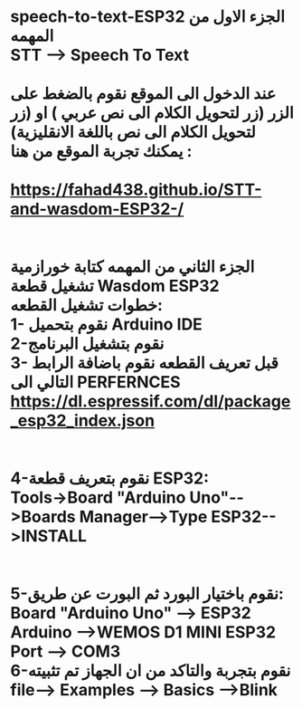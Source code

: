 # speech-to-text-ESP32 الجزء الاول من المهمه <br /> STT -->  Speech To Text <br /> <br /> عند الدخول الى الموقع نقوم بالضغط على الزر (زر لتحويل الكلام الى نص عربي ) او (زر لتحويل الكلام الى نص باللغة الانقليزية) <br /> يمكنك تجربة الموقع من هنا : <br /> <br /> https://fahad438.github.io/STT-and-wasdom-ESP32-/ <br /> <br /> <br /> الجزء الثاني من المهمه كتابة خورازمية تشغيل قطعة Wasdom ESP32 <br /> خطوات تشغيل القطعه: <br /> 1- نقوم بتحميل Arduino IDE <br /> 2-نقوم بتشغيل البرنامج <br /> 3-  قبل تعريف القطعه نقوم باضافة الرابط التالي الى PERFERNCES <br /> https://dl.espressif.com/dl/package_esp32_index.json <br /> <br /> <br /> 4-نقوم بتعريف قطعة ESP32: <br /> Tools->Board "Arduino Uno"-->Boards Manager-->Type ESP32-->INSTALL <br /> <br /> <br /> 5-نقوم باختيار البورد ثم البورت عن طريق: <br /> Board "Arduino Uno" --> ESP32 Arduino -->WEMOS D1 MINI ESP32 <br /> Port --> COM3 <br /> 6-نقوم بتجربة والتاكد من ان الجهاز تم تثبيته <br /> file-->  Examples --> Basics -->Blink <br /> <br /> <br />
